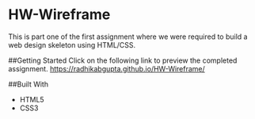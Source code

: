 # HW-Wireframe
This is part one of the first assignment where we were required to build a web design skeleton using HTML/CSS.

##Getting Started
Click on the following link to preview the completed assignment.
https://radhikabgupta.github.io/HW-Wireframe/

##Built With
- HTML5
-	CSS3
